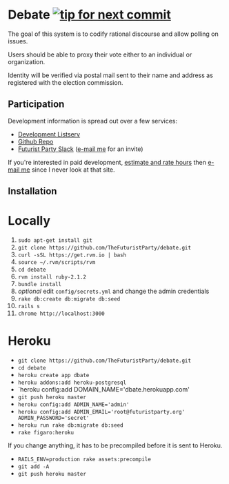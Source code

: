 Debate [![tip for next commit](http://tip4commit.com/projects/827.svg)](http://tip4commit.com/projects/827)
======

The goal of this system is to codify rational discourse and allow polling on issues.

Users should be able to proxy their vote either to an individual or organization.

Identity will be verified via postal mail sent to their name and address as registered with the election commission.

Participation
-------------

Development information is spread out over a few services:

* [Development Listserv](https://groups.google.com/forum/#!forum/debate-dev/)
* [Github Repo](https://github.com/TheFuturistParty/debate/)
* [Futurist Party Slack](https://futuristparty.slack.com/messages/web-dev/) ([e-mail me](mailto:Will%20Holcomb%20%3Cwill+slack@dhappy.org%3E) for an invite)

If you're interested in paid development, [estimate and rate hours](https://crwdfund.herokuapp.com) then [e-mail me](mailto:Will%20Holcomb%20%3Cwill+work@dhappy.org%3E) since I never look at that site.

Installation
------------

# Locally

1. `sudo apt-get install git`
2. `git clone https://github.com/TheFuturistParty/debate.git`
3. `curl -sSL https://get.rvm.io | bash`
4. `source ~/.rvm/scripts/rvm`
5. `cd debate`
6. `rvm install ruby-2.1.2`
7. `bundle install`
8. *optional* edit `config/secrets.yml` and change the admin credentials
9. `rake db:create db:migrate db:seed`
10. `rails s`
11. `chrome http://localhost:3000`

# Heroku

- `git clone https://github.com/TheFuturistParty/debate.git`
- `cd debate`
- `heroku create app dbate`
- `heroku addons:add heroku-postgresql`
- `heroku config:add DOMAIN_NAME='dbate.herokuapp.com'
- `git push heroku master`
- `heroku config:add ADMIN_NAME='admin'`
- `heroku config:add ADMIN_EMAIL='root@futuristparty.org' ADMIN_PASSWORD='secret'`
- `heroku run rake db:migrate db:seed`
- `rake figaro:heroku`

If you change anything, it has to be precompiled before it is sent to Heroku.

- `RAILS_ENV=production rake assets:precompile`
- `git add -A`
- `git push heroku master`
